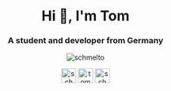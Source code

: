 <h1 align="center">Hi 👋, I'm Tom</h1>
<h3 align="center">A student and developer from Germany</h3>
<p align="center"><img align="center" src="https://github-readme-stats.vercel.app/api?username=schmelto&show_icons=true&hide_border=true&hide_title=true" alt="schmelto" /></p>
<p align="center">
<a href="https://dev.to/schmelto" target="blank"><img align="center" src="https://cdn.jsdelivr.net/npm/simple-icons@3.0.1/icons/dev-dot-to.svg" alt="schmelto" height="30" width="30" /></a>
<a href="https://linkedin.com/in/tomschmelzer" target="blank"><img align="center" src="https://cdn.jsdelivr.net/npm/simple-icons@3.0.1/icons/linkedin.svg" alt="tomschmelzer" height="30" width="30" /></a>
<a href="https://instagram.com/schmelto" target="blank"><img align="center" src="https://cdn.jsdelivr.net/npm/simple-icons@3.0.1/icons/instagram.svg" alt="schmelto" height="30" width="30" /></a>
</p>
